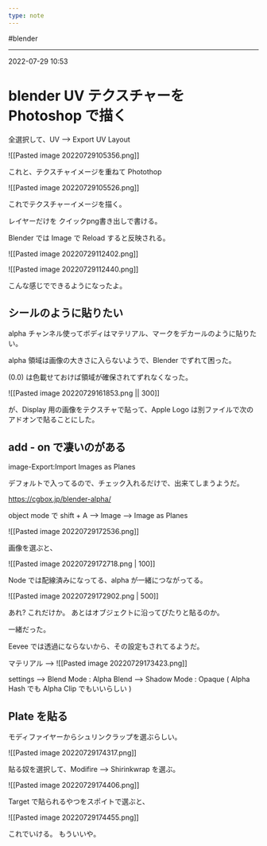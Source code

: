 ```yaml
---
type: note
---
```


#blender

---
2022-07-29  10:53

# blender UV テクスチャーを Photoshop で描く

全選択して、UV --> Export UV Layout

![[Pasted image 20220729105356.png]]

これと、テクスチャイメージを重ねて Photothop

![[Pasted image 20220729105526.png]]

これでテクスチャーイメージを描く。

レイヤーだけを クイックpng書き出しで書ける。

Blender では Image で Reload すると反映される。

![[Pasted image 20220729112402.png]]


![[Pasted image 20220729112440.png]]

こんな感じでできるようになったよ。

## シールのように貼りたい

alpha チャンネル使ってボディはマテリアル、マークをデカールのように貼りたい。

alpha 領域は画像の大きさに入らないようで、Blender でずれて困った。

(0.0) は色載せておけば領域が確保されてずれなくなった。

![[Pasted image 20220729161853.png || 300]]

が、Display 用の画像をテクスチャで貼って、Apple Logo は別ファイルで次のアドオンで貼ることにした。



## add - on で凄いのがある

image-Export:Import Images as Planes 

デフォルトで入ってるので、チェック入れるだけで、出来てしまうようだ。

https://cgbox.jp/blender-alpha/

object mode で shift + A --> Image --> Image as Planes

![[Pasted image 20220729172536.png]]

画像を選ぶと、

![[Pasted image 20220729172718.png | 100]]

Node では配線済みになってる、alpha が一緒につながってる。

![[Pasted image 20220729172902.png | 500]]

あれ?
これだけか。
あとはオブジェクトに沿ってぴたりと貼るのか。

一緒だった。

Eevee では透過にならないから、その設定もされてるようだ。

マテリアル --> ![[Pasted image 20220729173423.png]]

settings --> Blend Mode : Alpha Blend
               --> Shadow Mode : Opaque   ( Alpha Hash でも Alpha Clip でもいいらしい )



## Plate を貼る

モディファイヤーからシュリンクラップを選ぶらしい。

![[Pasted image 20220729174317.png]]

貼る奴を選択して、Modifire --> Shirinkwrap を選ぶ。

![[Pasted image 20220729174406.png]]

Target で貼られるやつをスポイトで選ぶと、

![[Pasted image 20220729174455.png]]

これでいける。
もういいや。



